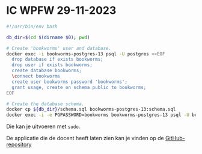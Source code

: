 # IC WPFW 29-11-2023
```bash
#!/usr/bin/env bash

db_dir=$(cd $(dirname $0); pwd)

# Create 'bookworms' user and database.
docker exec -i bookworms-postgres-13 psql -U postgres <<EOF
  drop database if exists bookworms;
  drop user if exists bookworms;
  create database bookworms;
  \connect bookworms
  create user bookworms password 'bookworms';
  grant usage, create on schema public to bookworms;
EOF

# Create the database schema.
docker cp ${db_dir}/schema.sql bookworms-postgres-13:schema.sql
docker exec -i -e PGPASSWORD=bookworms bookworms-postgres-13 psql -U bookworms -a -f schema.sql
```

Die kan je uitvoeren met `sudo`.

De applicatie die de docent heeft laten zien kan je vinden op de [GitHub-repository](https://github.com/iurisman/bookworms)
